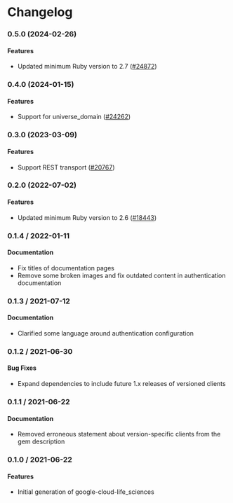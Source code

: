 # Changelog

### 0.5.0 (2024-02-26)

#### Features

* Updated minimum Ruby version to 2.7 ([#24872](https://github.com/googleapis/google-cloud-ruby/issues/24872)) 

### 0.4.0 (2024-01-15)

#### Features

* Support for universe_domain ([#24262](https://github.com/googleapis/google-cloud-ruby/issues/24262)) 

### 0.3.0 (2023-03-09)

#### Features

* Support REST transport ([#20767](https://github.com/googleapis/google-cloud-ruby/issues/20767)) 

### 0.2.0 (2022-07-02)

#### Features

* Updated minimum Ruby version to 2.6 ([#18443](https://github.com/googleapis/google-cloud-ruby/issues/18443)) 

### 0.1.4 / 2022-01-11

#### Documentation

* Fix titles of documentation pages
* Remove some broken images and fix outdated content in authentication documentation

### 0.1.3 / 2021-07-12

#### Documentation

* Clarified some language around authentication configuration

### 0.1.2 / 2021-06-30

#### Bug Fixes

* Expand dependencies to include future 1.x releases of versioned clients

### 0.1.1 / 2021-06-22

#### Documentation

* Removed erroneous statement about version-specific clients from the gem description

### 0.1.0 / 2021-06-22

#### Features

* Initial generation of google-cloud-life_sciences
